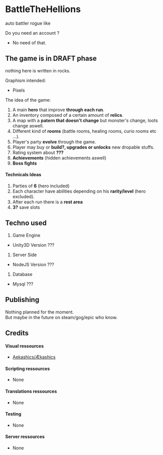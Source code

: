 # BattleTheHellions
auto battler rogue like


Do you need an account ?  
+ No need of that.

## The game is in **DRAFT** phase  
nothing here is written in rocks.  

Graphism intended:
- Pixels  
  
The idea of the game:
1. A main **hero** that improve **through each run**.
1. An inventory composed of a certain amount of **relics**.
1. A map with a **patern that doesn't change** but monster's change, loots change aswell.
1. Different kind of **rooms** (battle rooms, healing rooms, curio rooms etc ...).
1. Player's party **evolve** through the game.
1. Player may buy or **build?, upgrades or unlocks** new dropable stuffs.
1. Rating system about **???**
1. **Achievements** (hidden achievements aswell)
1. **Boss fights**

#### Technicals Ideas

1. Parties of **6** (hero included)
1. Each character have abilities depending on his **rarity/level** (hero excluded).
1. After each run there is a **rest area**
1. **3?** save slots 


## Techno used

1. Game Engine
  + Unity3D Version ???
1. Server Side
  + NodeJS Version ???
1. Database
  + Mysql ???

## Publishing

Nothing planned for the moment.  
But maybe in the future on steam/gog/epic who know.


## Credits

#### Visual ressources

+ [Aekashics/Ækashics](http://www.akashics.moe/)  

#### Scripting ressources

+ None

#### Translations ressources

+ None

#### Testing

+ None

#### Server ressources

+ None
